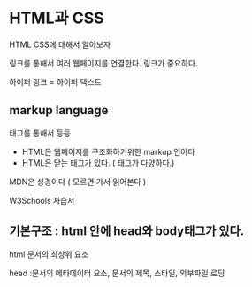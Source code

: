 # HTML과 CSS

HTML CSS에 대해서 알아보자

링크를 통해서 여러 웹페이지를 연결한다.  링크가 중요하다.

하이퍼 링크 = 하이퍼 텍스트

## markup language

태그를 통해서 <h> <a> 등등

- HTML은 웹페이지를 구조화하기위한 markup 언어다
- HTML은 닫는 태그가 있다.  ( 태그가 다양하다.)

MDN은 성경이다  ( 모르면 가서 읽어본다 )

W3Schools 자습서 

## 기본구조 : html 안에 head와 body태그가 있다.

html  문서의 최상위 요소

head :문서의 메타데이터 요소, 문서의 제목,  스타일, 외부파일 로딩

<title> <link> <style>  - head날리면 보인다

body :실제 구현내용

html 은 태그 안의 요소

내용이 없는 태그들도 있다

<hr> <\hr> 이렇게 쓰는게 아니라 <hr\>로 줄이기도 한다.

요소는 중첩 될 수 있음 - 태그 안에 태그 가능하다

웹은 무조건 실행된다. 닫는 태그를 안쓰면 깨진다. 등등

속성 = 태그 안쪽에 여러가지 옵션을 넣어준다.

<a href=”https://google.com”></a>   : <a>태그 내에서 href속성을 속성값으로 바꾼다. 공백이 없이?

html 의 주석은 <!— 주석 —>

<h1> 큰제목

<h2> 작은 제목

웹은 들여쓰기 2칸이다

live server를 사용하면 바로 바로 사용할 수 있다. 

그룹컨텐츠, form(장고에서 나온다)

input으로 여러가지 편의 성을 제공가능  작은 상자를 다른 부분 선택해도 가능하게

대신 id속성이 같아야 한다.

이쁘게 하는 건 css가 한다!!!!

html로 마크업 해봐라

radio버튼에 name이 중이다.

## CSS

선택하고 스타일을 지정한다.!!! h1이 선택자이다. h1을 이렇게 한다!!!

```css
h1{
  color:blue;
	font-size:15px;
}
```

### CSS 정의법

인라인, 내부참조, 외부참조

인라인 : 태그 안에

내부참조 : 헤드 태그 안쪽 <style>태그 안에 한다.

외부참조 : 헤드 안쪽에 링크 태그로 스타일한다.

묶어주는게 css? 

## F12

너무 신기하다 왼쪽위 누르고 마우스 포인터를 대면 이부분 보여준다

## 선택자

기본 선택자

전체선택자(*) 요소 (tag)

클래스 선택자는 .

아이디 선택자는 #

```css
<style>
	.green{
		color: green;
	}
	#purple{
		color: purple;
	}

id가 purple인 곳에 purple   id="purple"
class가 green인 곳에 green  class="green"
```

id와 class의 차이는 class는 여러개 id는 딱하나 찍을 때

우선순위는 id가 크다

우선순위

인라인 > id > class, 속성 > 요소

똑같으면 나중에 나온  것이 먼저다!!

html을 모양잡는데 사용하지 말고 css로 하자!

important는 주의 해야한다.

## CSS상속

안쪽이 자식요소다. 닫히기 전에  상속한다.?? 아니다. 아래에 있으면 상속된다.

단 상속이 안되는 것이 있다. 

```css
<style>
	p {
		coloer: red;
		border: 1px solid black;
	}

	span {
		border: 1px solid blue;
	}
</style>
```

```html
<body>
	<p>안녕하세요<span>김싸피</span>입니다.</p>
</body>
```

자식 결합에 대해서???   자식결합자, 자손결합자.

.box > p    box의 자식중 p태그인 것

.box p     box 아래의 모두 p태그에 다 적용

## 더보기

emmet  태그 사용하는 코딩을 단축하는 것   vsc는 내장

vsc코드에서 빈 html !하고 tap하면 바로 나온다.

거기에 자동저장 < 안쓰고 바로 ㅋㅋ

span 무의미다 여기서 클래스 스타일 등을 가져온다 - 하지만 css내부에서 해서 클래스로 가져오는 것을 추천한다.

div도 span과 비슷하다  div는 블록요소다 span은 인라인 요소다.

<b> 볼드  근데 사용하지 말자 <strong> 이 맞긴하고 나중에 꾸미자

<p> 문단

input type=’submit’ 이게 form 안에 입력된 정보를 보낸다.
